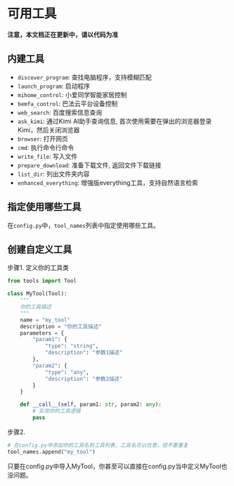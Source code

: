 # 可用工具

**注意，本文档正在更新中，请以代码为准**

## 内建工具
- `discover_program`: 查找电脑程序，支持模糊匹配
- `launch_program`: 启动程序
- `mihome_control`: 小爱同学智能家居控制
- `bemfa_control`: 巴法云平台设备控制
- `web_search`: 百度搜索信息查询
- `ask_kimi`: 通过Kimi AI助手查询信息, 首次使用需要在弹出的浏览器登录Kimi，然后关闭浏览器
- `browser`: 打开网页
- `cmd`: 执行命令行命令
- `write_file`: 写入文件
- `prepare_download`: 准备下载文件, 返回文件下载链接
- `list_dir`: 列出文件夹内容
- `enhanced_everything`: 增强版everything工具，支持自然语言检索

## 指定使用哪些工具

在`config.py`中，`tool_names`列表中指定使用哪些工具。

## 创建自定义工具

步骤1. 定义你的工具类
```python
from tools import Tool

class MyTool(Tool):
    """
    你的工具描述
    """
    name = "my_tool"
    description = "你的工具描述"
    parameters = {
        "param1": {
            "type": "string",
            "description": "参数1描述"
        },
        "param2": {
            "type": "any",
            "description": "参数2描述"
        }
    }

    def __call__(self, param1: str, param2: any):
        # 实现你的工具逻辑
        pass


```
步骤2.
```python
# 在config.py中添加你的工具名到工具列表，工具名可以任意，但不要重复
tool_names.append("my_tool") 
```

只要在config.py中导入MyTool，你甚至可以直接在config.py当中定义MyTool也没问题。
